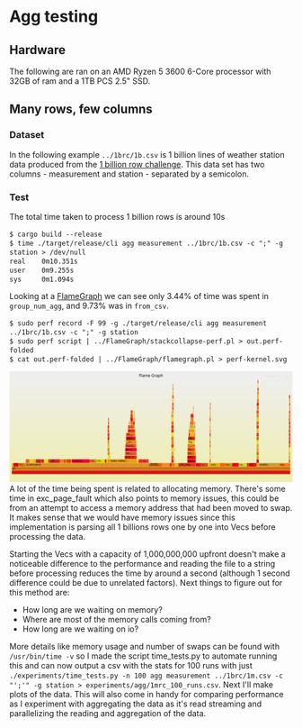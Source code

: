 # Agg testing
## Hardware
The following are ran on an AMD Ryzen 5 3600 6-Core processor with 32GB of ram and
a 1TB PCS 2.5" SSD.
## Many rows, few columns
### Dataset
In the following example `../1brc/1b.csv` is 1 billion lines of weather station data
produced from the [1 billion row challenge](https://github.com/gunnarmorling/1brc).
This data set has two columns - measurement and station - separated by a semicolon.
### Test
The total time taken to process 1 billion rows is around 10s
```
$ cargo build --release
$ time ./target/release/cli agg measurement ../1brc/1b.csv -c ";" -g station > /dev/null
real    0m10.351s
user    0m9.255s
sys     0m1.094s
```

Looking at a [FlameGraph](https://github.com/brendangregg/FlameGraph) we can see only
3.44% of time was spent in `group_num_agg`, and 9.73% was in `from_csv`.
```
$ sudo perf record -F 99 -g ./target/release/cli agg measurement ../1brc/1b.csv -c ";" -g station
$ sudo perf script | ../FlameGraph/stackcollapse-perf.pl > out.perf-folded
$ cat out.perf-folded | ../FlameGraph/flamegraph.pl > perf-kernel.svg
```
![FlameGraph of cpu time](table_load_then_parse/perf-kernel.svg)
A lot of the time being spent is related to allocating memory. There's some time in exc_page_fault
which also points to memory issues, this could be from an attempt to access a memory address that had been moved to swap. It makes sense that we would have memory issues since this implementation is
parsing all 1 billions rows one by one into Vecs before processing the data.

Starting the Vecs with a capacity of 1,000,000,000 upfront doesn't make a noticeable difference
to the performance and reading the file to a string before processing reduces the time
by around a second (although 1 second difference could be due to unrelated factors).
Next things to figure out for this method are:
- How long are we waiting on memory?
- Where are most of the memory calls coming from?
- How long are we waiting on io?

More details like memory usage and number of swaps can be found with `/usr/bin/time -v`
so I made the script time_tests.py to automate running this and can now output a
csv with the stats for 100 runs with just `./experiments/time_tests.py -n 100 agg measurement ../1brc/1m.csv -c "';'" -g station > experiments/agg/1mrc_100_runs.csv`. Next I'll make
plots of the data. This will also come in handy for comparing performance as I
experiment with aggregating the data as it's read streaming and parallelizing the
reading and aggregation of the data.
